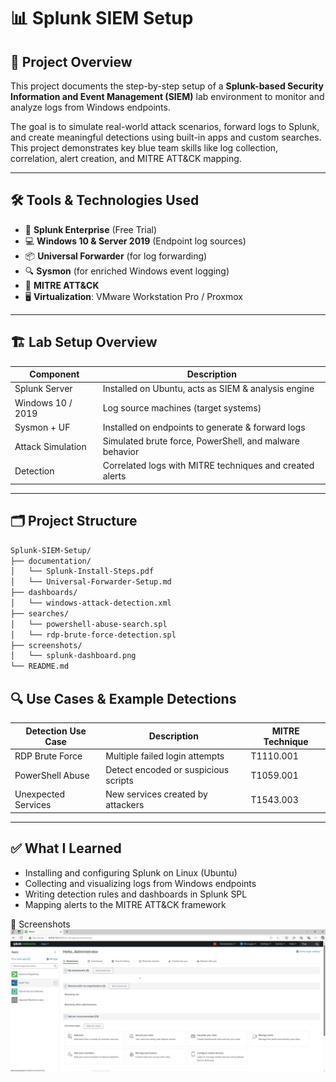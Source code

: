 # 📊 Splunk SIEM Setup

## 📌 Project Overview

This project documents the step-by-step setup of a **Splunk-based Security Information and Event Management (SIEM)** lab environment to monitor and analyze logs from Windows endpoints.

The goal is to simulate real-world attack scenarios, forward logs to Splunk, and create meaningful detections using built-in apps and custom searches. This project demonstrates key blue team skills like log collection, correlation, alert creation, and MITRE ATT&CK mapping.

---

## 🛠️ Tools & Technologies Used

- 🧠 **Splunk Enterprise** (Free Trial)
- 💻 **Windows 10 & Server 2019** (Endpoint log sources)
- 📦 **Universal Forwarder** (for log forwarding)
- 🔍 **Sysmon** (for enriched Windows event logging)
- 🧰 **MITRE ATT&CK**
- 🖥️ **Virtualization**: VMware Workstation Pro / Proxmox

---

## 🏗️ Lab Setup Overview

| Component | Description |
|----------|-------------|
| Splunk Server | Installed on Ubuntu, acts as SIEM & analysis engine |
| Windows 10 / 2019 | Log source machines (target systems) |
| Sysmon + UF | Installed on endpoints to generate & forward logs |
| Attack Simulation | Simulated brute force, PowerShell, and malware behavior |
| Detection | Correlated logs with MITRE techniques and created alerts |

---

## 🗂️ Project Structure

```bash
Splunk-SIEM-Setup/
├── documentation/
│   └── Splunk-Install-Steps.pdf
│   └── Universal-Forwarder-Setup.md
├── dashboards/
│   └── windows-attack-detection.xml
├── searches/
│   └── powershell-abuse-search.spl
│   └── rdp-brute-force-detection.spl
├── screenshots/
│   └── splunk-dashboard.png
└── README.md
```
## 🔍 Use Cases & Example Detections

| Detection Use Case | Description | MITRE Technique |
|--------------------|-------------|------------------|
| RDP Brute Force | Multiple failed login attempts | T1110.001 |
| PowerShell Abuse | Detect encoded or suspicious scripts | T1059.001 |
| Unexpected Services | New services created by attackers | T1543.003 |

---

## ✅ What I Learned

- Installing and configuring Splunk on Linux (Ubuntu)
- Collecting and visualizing logs from Windows endpoints
- Writing detection rules and dashboards in Splunk SPL
- Mapping alerts to the MITRE ATT&CK framework

📸 Screenshots
![Splunk Dashboard](./screenshots/Splunk%20Web%20Dashboard.png)


